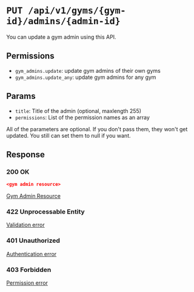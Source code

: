 # `PUT /api/v1/gyms/{gym-id}/admins/{admin-id}`
You can update a gym admin using this API.


## Permissions

- `gym_admins.update`: update gym admins of their own gyms
- `gym_admins.update_any`: update gym admins for any gym

## Params

- `title`: Title of the admin (optional, maxlength 255)
- `permissions`: List of the permission names as an array

All of the parameters are optional. If you don't pass them, they won't get updated.
You still can set them to null if you want.

## Response

### 200 OK

```json
<gym admin resource>
```

[Gym Admin Resource](gym_admin_resource.md)

### 422 Unprocessable Entity
[Validation error](../../_globals/validation-errors.md)

### 401 Unauthorized
[Authentication error](../../_globals/authentication-errors.md)

### 403 Forbidden
[Permission error](../../_globals/permission-errors.md)
